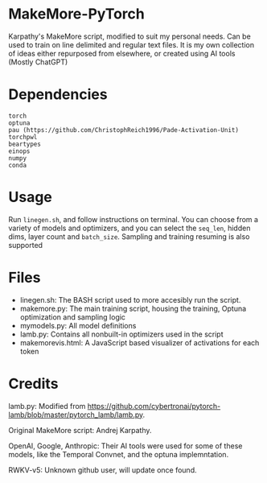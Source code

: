 # MakeMore-PyTorch
Karpathy's MakeMore script, modified to suit my personal needs. Can be used to train on line delimited and regular text files. It is my own collection of ideas either repurposed from elsewhere, or created using AI tools (Mostly ChatGPT)

# Dependencies
```
torch
optuna
pau (https://github.com/ChristophReich1996/Pade-Activation-Unit)
torchpwl
beartypes
einops
numpy
conda
```

# Usage
Run ```linegen.sh```, and follow instructions on terminal. You can choose from a variety of models and optimizers, and you can select the ```seq_len```, hidden dims, layer count and ```batch_size```.
Sampling and training resuming is also supported

# Files
- linegen.sh: The BASH script used to more accesibly run the script.
- makemore.py: The main training script, housing the training, Optuna optimization and sampling logic
- mymodels.py: All model definitions
- lamb.py: Contains all nonbuilt-in optimizers used in the script
- makemorevis.html: A JavaScript based visualizer of activations for each token

# Credits
lamb.py: Modified from https://github.com/cybertronai/pytorch-lamb/blob/master/pytorch_lamb/lamb.py.

Original MakeMore script: Andrej Karpathy.

OpenAI, Google, Anthropic: Their AI tools were used for some of these models, like the Temporal Convnet, and the optuna implemntation.

RWKV-v5: Unknown github user, will update once found.
